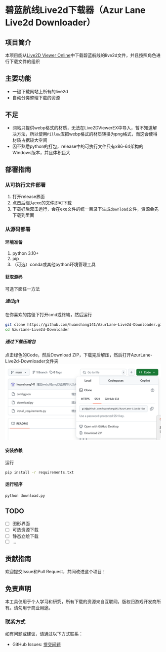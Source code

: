 # 碧蓝航线Live2d下载器（Azur Lane  Live2d Downloader）

## 项目简介

本项目能从[Live2D Viewer Online](https://static.l2d.su/live2d)中下载碧蓝航线的live2d文件，并且按照角色进行下载文件的组织

## 主要功能

- 一键下载网站上所有的live2d
- 自动分类整理下载的资源

## 不足

- 网站只提供webp格式的材质，无法在Live2DViewerEX中导入，暂不知道解决方法，所以使用`Pillow`库把webp格式的材质转换为png格式，而这会使得材质占据较大空间
- 因不熟悉python的打包，release中的可执行文件只有x86-64架构的Windows版本，并且体积巨大

## 部署指南

### 从可执行文件部署
1. 打开release界面
2. 点击后缀为exe的文件即可下载
3. 下载好后双击运行，会在exe文件的统一目录下生成`download`文件，资源会先下载到里面
### 从源码部署
#### 环境准备
1. python 3.10+
2. pip
3. （可选）conda或其他python环境管理工具
#### 获取源码
可选下面任一方法
##### 通过git
在你喜欢的路径下打开cmd或终端，然后运行
```bash
git clone https://github.com/huanshang141/AzurLane-Live2d-Downloader.git
cd AzurLane-Live2d-Downloader
```
##### 通过下载压缩包
点击绿色的Code，然后Download ZIP，下载完后解压，然后打开AzurLane-Live2d-Downloader文件夹
![这是图片](https://github.com/huanshang141/AzurLane-Live2d-Downloader/blob/main/doc/pic/1.png)
#### 安装依赖
运行
```bash
pip install -r requirements.txt
```
#### 运行程序
```bash
python download.py
```

## TODO
- [ ] 图形界面
- [ ] 可选资源下载
- [ ] 静态立绘下载
- [ ] ...
## 贡献指南

欢迎提交Issue和Pull Request，共同改进这个项目！

## 免责声明

本工具仅用于个人学习和研究，所有下载的资源来自互联网，版权归游戏开发商所有。请勿用于商业用途。

### 联系方式

如有问题或建议，请通过以下方式联系：
- GitHub Issues: [提交问题](https://github.com/huanshang141/AzurLane-Live2d-Downloader/issues)
